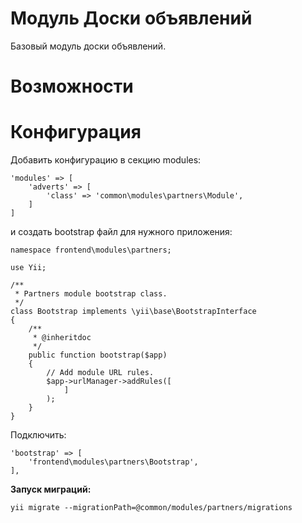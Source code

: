 Модуль Доски объявлений
=======================
Базовый модуль доски объявлений.

Возможности
===========



Конфигурация
============

Добавить конфигурацию в секцию modules:

```
'modules' => [
    'adverts' => [
        'class' => 'common\modules\partners\Module',
    ]
]
```

и создать bootstrap файл для нужного приложения:

```
namespace frontend\modules\partners;

use Yii;

/**
 * Partners module bootstrap class.
 */
class Bootstrap implements \yii\base\BootstrapInterface
{
    /**
     * @inheritdoc
     */
    public function bootstrap($app)
    {
        // Add module URL rules.
        $app->urlManager->addRules([
            ]
        );
    }
}
```

Подключить:

```
'bootstrap' => [
    'frontend\modules\partners\Bootstrap',
],
```

**Запуск миграций:**

```
yii migrate --migrationPath=@common/modules/partners/migrations
```